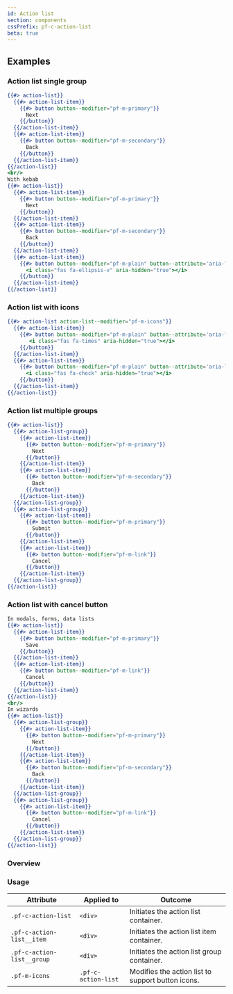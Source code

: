 ```yaml
---
id: Action list
section: components
cssPrefix: pf-c-action-list
beta: true
---
```


## Examples
### Action list single group
```hbs
{{#> action-list}}
  {{#> action-list-item}}
    {{#> button button--modifier="pf-m-primary"}}
      Next
    {{/button}}
  {{/action-list-item}}
  {{#> action-list-item}}
    {{#> button button--modifier="pf-m-secondary"}}
      Back
    {{/button}}
  {{/action-list-item}}
{{/action-list}}
<br/>
With kebab
{{#> action-list}}
  {{#> action-list-item}}
    {{#> button button--modifier="pf-m-primary"}}
      Next
    {{/button}}
  {{/action-list-item}}
  {{#> action-list-item}}
    {{#> button button--modifier="pf-m-secondary"}}
      Back
    {{/button}}
  {{/action-list-item}}
  {{#> action-list-item}}
    {{#> button button--modifier="pf-m-plain" button--attribute='aria-label="Kebab"'}}
      <i class="fas fa-ellipsis-v" aria-hidden="true"></i>
    {{/button}}
  {{/action-list-item}}
{{/action-list}}
```

### Action list with icons
```hbs
{{#> action-list action-list--modifier="pf-m-icons"}}
  {{#> action-list-item}}
    {{#> button button--modifier="pf-m-plain" button--attribute='aria-label="Close"'}}
       <i class="fas fa-times" aria-hidden="true"></i>
    {{/button}}
  {{/action-list-item}}
  {{#> action-list-item}}
    {{#> button button--modifier="pf-m-plain" button--attribute='aria-label="Kebab"'}}
      <i class="fas fa-check" aria-hidden="true"></i>
    {{/button}}
  {{/action-list-item}}
{{/action-list}}
```

### Action list multiple groups
```hbs
{{#> action-list}}
  {{#> action-list-group}}
    {{#> action-list-item}}
      {{#> button button--modifier="pf-m-primary"}}
        Next
      {{/button}}
    {{/action-list-item}}
    {{#> action-list-item}}
      {{#> button button--modifier="pf-m-secondary"}}
        Back
      {{/button}}
    {{/action-list-item}}
  {{/action-list-group}}
  {{#> action-list-group}}
    {{#> action-list-item}}
      {{#> button button--modifier="pf-m-primary"}}
        Submit
      {{/button}}
    {{/action-list-item}}
    {{#> action-list-item}}
      {{#> button button--modifier="pf-m-link"}}
        Cancel
      {{/button}}
    {{/action-list-item}}
  {{/action-list-group}}
{{/action-list}}
```

### Action list with cancel button
```hbs
In modals, forms, data lists
{{#> action-list}}
  {{#> action-list-item}}
    {{#> button button--modifier="pf-m-primary"}}
      Save
    {{/button}}
  {{/action-list-item}}
  {{#> action-list-item}}
    {{#> button button--modifier="pf-m-link"}}
      Cancel
    {{/button}}
  {{/action-list-item}}
{{/action-list}}
<br/>
In wizards
{{#> action-list}}
  {{#> action-list-group}}
    {{#> action-list-item}}
      {{#> button button--modifier="pf-m-primary"}}
        Next
      {{/button}}
    {{/action-list-item}}
    {{#> action-list-item}}
      {{#> button button--modifier="pf-m-secondary"}}
        Back
      {{/button}}
    {{/action-list-item}}
  {{/action-list-group}}
  {{#> action-list-group}}
    {{#> action-list-item}}
      {{#> button button--modifier="pf-m-link"}}
        Cancel
      {{/button}}
    {{/action-list-item}}
  {{/action-list-group}}
{{/action-list}}
```

### Overview

### Usage
| Attribute | Applied to | Outcome |
| -- | -- | -- |
| `.pf-c-action-list` | `<div>` | Initiates the action list container. |
| `.pf-c-action-list__item` | `<div>` | Initiates the action list item container. |
| `.pf-c-action-list__group` | `<div>` | Initiates the action list group container. |
| `.pf-m-icons` | `.pf-c-action-list` | Modifies the action list to support button icons. |

